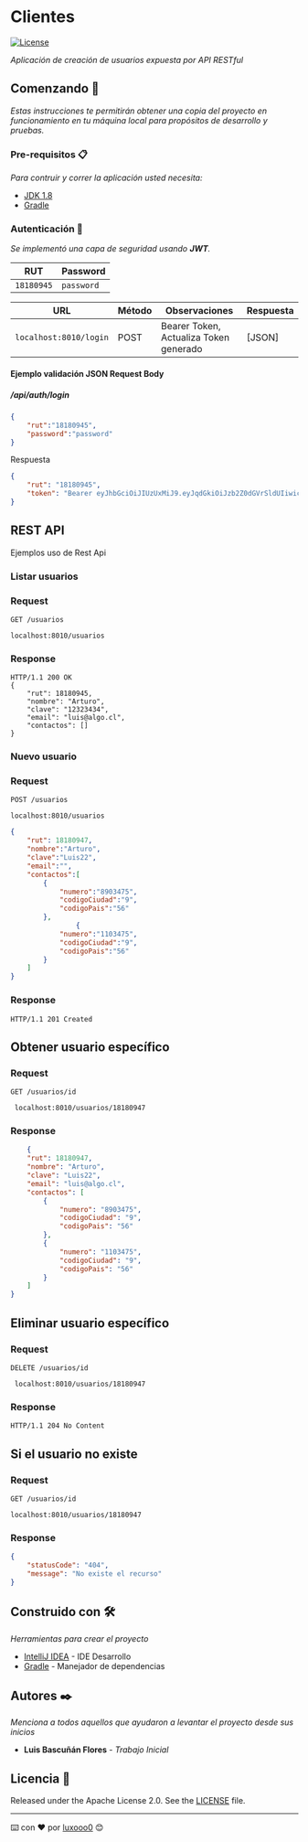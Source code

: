 # Clientes
[![License](http://img.shields.io/:license-apache-blue.svg)](http://www.apache.org/licenses/LICENSE-2.0.html)

_Aplicación de creación de usuarios expuesta por API RESTful_

## Comenzando 🚀

_Estas instrucciones te permitirán obtener una copia del proyecto en funcionamiento en tu máquina local para propósitos de desarrollo y pruebas._

### Pre-requisitos 📋

_Para contruir y correr la aplicación usted necesita:_

- [JDK 1.8](http://www.oracle.com/technetwork/java/javase/downloads/jdk8-downloads-2133151.html)
- [Gradle](https://gradle.org/)

### Autenticación :key:
_Se implementó una capa de seguridad usando **JWT**._

|     RUT     | Password |
|------------------|----------|
|`18180945`         |`password`|

|                                          URL                        | Método |                    Observaciones                    | Respuesta |
|---------------------------------------------------------------------|--------|-----------------------------------------------|---------------------------|
|`localhost:8010/login`                            | POST   |Bearer Token, Actualiza Token generado       | [JSON]         |

#### Ejemplo validación JSON Request Body

##### **/api/auth/login**
```json
{
    "rut":"18180945",
    "password":"password"
}
```

Respuesta
```json
{
    "rut": "18180945",
    "token": "Bearer eyJhbGciOiJIUzUxMiJ9.eyJqdGkiOiJzb2Z0dGVrSldUIiwic3ViIjoiMTgxODA5NDUiLCJhdXRob3JpdGllcyI6WyJST0xFX1VTRVIiXSwiaWF0IjoxNjI1MDcwODEwLCJleHAiOjE2MjUwNzE0MTB9.ydyQUk_ymGgSW7IKfsSWVFnkwkQsPNlLhWCZNX-MBwocp7GXWDXEpfUjPZ7j_pZD239ksORjk5JTrCGHNEHlog"
}
```
## REST API

Ejemplos uso de Rest Api

### Listar usuarios
### Request

`GET /usuarios`

    localhost:8010/usuarios

### Response

    HTTP/1.1 200 OK
    {
        "rut": 18180945,
        "nombre": "Arturo",
        "clave": "12323434",
        "email": "luis@algo.cl",
        "contactos": []
    }

### Nuevo usuario

### Request

`POST /usuarios`

    localhost:8010/usuarios


```json
{
    "rut": 18180947,
    "nombre":"Arturo",
    "clave":"Luis22",
    "email":"",
    "contactos":[
        {
            "numero":"8903475",
            "codigoCiudad":"9",
            "codigoPais":"56"
        },
                {
            "numero":"1103475",
            "codigoCiudad":"9",
            "codigoPais":"56"
        }
    ]
}
```   

### Response

    HTTP/1.1 201 Created


## Obtener usuario específico 

### Request

`GET /usuarios/id`

     localhost:8010/usuarios/18180947

### Response
```json
    {
    "rut": 18180947,
    "nombre": "Arturo",
    "clave": "Luis22",
    "email": "luis@algo.cl",
    "contactos": [
        {
            "numero": "8903475",
            "codigoCiudad": "9",
            "codigoPais": "56"
        },
        {
            "numero": "1103475",
            "codigoCiudad": "9",
            "codigoPais": "56"
        }
    ]
}
``` 

## Eliminar usuario específico 

### Request

`DELETE /usuarios/id`

     localhost:8010/usuarios/18180947

### Response
`HTTP/1.1 204 No Content`

## Si el usuario no existe

### Request

`GET /usuarios/id`

    localhost:8010/usuarios/18180947

### Response
```json
{
    "statusCode": "404",
    "message": "No existe el recurso"
}
``` 


## Construido con 🛠️

_Herramientas para crear el proyecto_

* [IntelliJ IDEA](https://www.jetbrains.com/) - IDE Desarrollo
*  [Gradle](https://gradle.org/) - Manejador de dependencias

## Autores ✒️

_Menciona a todos aquellos que ayudaron a levantar el proyecto desde sus inicios_

* **Luis Bascuñán Flores** - *Trabajo Inicial*

## Licencia 📄

Released under the Apache License 2.0. See the [LICENSE](https://github.com/codecentric/springboot-sample-app/blob/master/LICENSE) file.

---
⌨️ con ❤️ por [luxooo0](https://github.com/luxooo0) 😊
